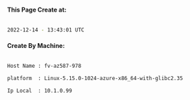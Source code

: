 
   
#### This Page Create at:

```bash

2022-12-14 - 13:43:01 UTC

```

#### Create By Machine:

```bash

Host Name : fv-az587-978

platform  : Linux-5.15.0-1024-azure-x86_64-with-glibc2.35

Ip Local  : 10.1.0.99

```

